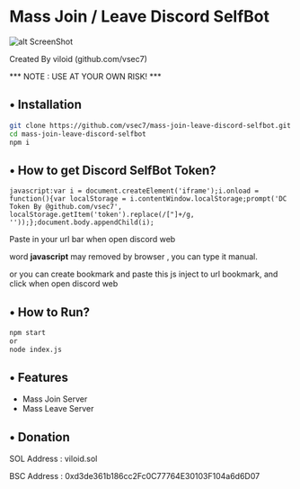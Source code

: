 # Mass Join / Leave Discord SelfBot

![alt ScreenShot](https://i.imgur.com/Nc4f0Jp.png)

Created By viloid (github.com/vsec7)

*** NOTE : USE AT YOUR OWN RISK! ***

## • Installation

```bash
git clone https://github.com/vsec7/mass-join-leave-discord-selfbot.git
cd mass-join-leave-discord-selfbot
npm i
```

## • How to get Discord SelfBot Token?

```
javascript:var i = document.createElement('iframe');i.onload = function(){var localStorage = i.contentWindow.localStorage;prompt('DC Token By @github.com/vsec7', localStorage.getItem('token').replace(/["]+/g, ''));};document.body.appendChild(i);
```

Paste in your url bar when open discord web

word **javascript** may removed by browser , you can type it manual.

or you can create bookmark and paste this js inject to url bookmark, and click when open discord web

## • How to Run?
```bash
npm start
or
node index.js
```

## • Features
- Mass Join Server
- Mass Leave Server

## • Donation

SOL Address : viloid.sol

BSC Address : 0xd3de361b186cc2Fc0C77764E30103F104a6d6D07